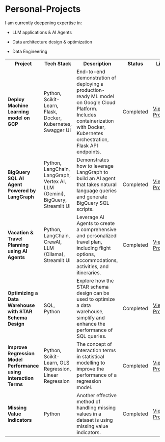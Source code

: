 # Personal-Projects

I am currently deepening expertise in:

- LLM applications & AI Agents

- Data architecture design & optimization

- Data Engineering

<table>
  <col width="200">
  <col width="150">
  <col width="350">
  <col width="80">
  <col width="100">
  <tr>
    <th>Project</th>
    <th>Tech Stack</th>
    <th>Description</th>
    <th>Status</th>
    <th>Link</th>
  </tr>
  <tr>
    <td><strong>Deploy Machine Learning model on GCP</strong></td>
    <td>Python, Scikit-Learn, Flask, Docker, Kubernetes, Swagger UI</td>
    <td>End-to-end demonstration of deploying a production-ready ML model on Google Cloud Platform. Includes containerization with Docker, Kubernetes orchestration, Flask API endpoints.</td>
    <td>Completed</td>
    <td><a href="https://github.com/MNCEDISIMNCWABE/GCP-Deployment-ML-Model-using-Kubernetes-Docker" target="_blank">View Project</a></td>
  </tr>
  <tr>
    <td><strong>BigQuery SQL AI Agent Powered by LangGraph</strong></td>
    <td>Python, LangChain, LangGraph, Vertex AI, LLM (Gemini), BigQuery, Streamlit UI</td>
    <td>Demonstrates how to leverage LangGraph to build an AI agent that takes natural language queries and generate BigQuery SQL scripts.</td>
    <td>Completed</td>
    <td><a href="https://github.com/MNCEDISIMNCWABE/BigQuery-SQL-AI-Agent/tree/main" target="_blank">View Project</a></td>
  </tr>
  <tr>
    <td><strong>Vacation & Travel Planning using AI Agents</strong></td>
    <td>Python, LangChain, CrewAI, LLM (Ollama), Streamlit UI</td>
    <td>Leverage AI Agents to create a comprehensive and personalized travel plan, including flight options, accommodations, activities, and itineraries.</td>
    <td>Completed</td>
    <td><a href="https://github.com/MNCEDISIMNCWABE/Travel-Planner-with-AI-Agents" target="_blank">View Project</a></td>
  </tr>
  <tr>
    <td><strong>Optimizing a Data Warehouse with STAR Schema Design</strong></td>
    <td>SQL, Python</td>
    <td>Explore how the STAR schema design can be used to optimize a data warehouse, simplify and enhance the performance of SQL queries.</td>
    <td>Completed</td>
    <td><a href="https://github.com/MNCEDISIMNCWABE/How-to-Optimize-Data-Warehouse-with-STAR-Schema" target="_blank">View Project</a></td>
  </tr>
  <tr>
    <td><strong>Improve Regression Model Performance using Interaction Terms</strong></td>
    <td>Python, Scikit-Learn, OLS Regression, Linear Regression</td>
    <td>The concept of Interaction terms in statistical modelling to improve the performance of a regression model.</td>
    <td>Completed</td>
    <td><a href="https://github.com/MNCEDISIMNCWABE/Interaction-Terms-Regression" target="_blank">View Project</a></td>
  </tr>
  <tr>
    <td><strong>Missing Value Indicators</strong></td>
    <td>Python</td>
    <td>Another effective method of handling missing values in a dataset is using missing value indicators.</td>
    <td>Completed</td>
    <td><a href="https://github.com/MNCEDISIMNCWABE/Handling-Missing-Values-with-Missing-Value-Indicators" target="_blank">View Project</a></td>
  </tr>
</table>
